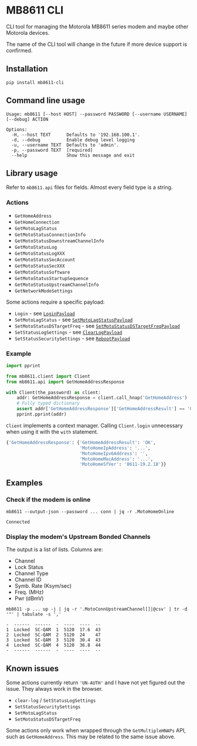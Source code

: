 # MB8611 CLI

CLI tool for managing the Motorola MB8611 series modem and maybe other Motorola devices.

The name of the CLI tool will change in the future if more device support is confirmed.

## Installation

```shell
pip install mb8611-cli
```

## Command line usage

```plain
Usage: mb8611 [--host HOST] --password PASSWORD [--username USERNAME] [--debug] ACTION

Options:
  -H, --host TEXT      Defaults to '192.168.100.1'.
  -d, --debug          Enable debug level logging
  -u, --username TEXT  Defaults to 'admin'.
  -p, --password TEXT  [required]
  --help               Show this message and exit
```

## Library usage

Refer to `mb8611.api` files for fields. Almost every field type is a string.

### Actions

- `GetHomeAddress`
- `GetHomeConnection`
- `GetMotoLagStatus`
- `GetMotoStatusConnectionInfo`
- `GetMotoStatusDownstreamChannelInfo`
- `GetMotoStatusLog`
- `GetMotoStatusLogXXX`
- `GetMotoStatusSecAccount`
- `GetMotoStatusSecXXX`
- `GetMotoStatusSoftware`
- `GetMotoStatusStartupSequence`
- `GetMotoStatusUpstreamChannelInfo`
- `GetNetworkModeSettings`

Some actions require a specific payload:

- `Login` - see [`LoginPayload`](mb8611/api/login.py)
- `SetMotoLagStatus` - see [`SetMotoLagStatusPayload`](mb8611/api/settings.py)
- `SetMotoStatusDSTargetFreq` - see [`SetMotoStatusDSTargetFreqPayload`](mb8611/api/settings.py)
- `SetStatusLogSettings` - see [`ClearLogPayload`](mb8611/api/settings.py)
- `SetStatusSecuritySettings` - see [`RebootPayload`](mb8611/api/settings.py)

### Example

```python
import pprint

from mb8611.client import Client
from mb8611.api import GetHomeAddressResponse

with Client(the_password) as client:
    addr: GetHomeAddressResponse = client.call_hnap('GetHomeAddress')
    # Fully typed dictionary
    assert addr['GetHomeAddressResponse']['GetHomeAddressResult'] == 'OK'
    pprint.pprint(addr)
```

`Client` implements a context manager. Calling `Client.login` unnecessary when using
it with the `with` statement.

```python
{'GetHomeAddressResponse': {'GetHomeAddressResult': 'OK',
                            'MotoHomeIpAddress': '...',
                            'MotoHomeIpv6Address': '',
                            'MotoHomeMacAddress': '...',
                            'MotoHomeSfVer': '8611-19.2.18'}}
```

## Examples

### Check if the modem is online

```shell
mb8611 --output-json --password ... conn | jq -r .MotoHomeOnline
```

```plain
Connected
```

### Display the modem's Upstream Bonded Channels

The output is a list of lists. Columns are:

- Channel
- Lock Status
- Channel Type
- Channel ID
- Symb. Rate (Ksym/sec)
- Freq. (MHz)
- Pwr (dBmV)

```shell
mb8611 -p ... up -j | jq -r '.MotoConnUpstreamChannel[]|@csv' | tr -d '"' | tabulate -s ','
```

```plain
-  ------  ------  -  ----  ----  --
1  Locked  SC-QAM  1  5120  17.6  43
2  Locked  SC-QAM  2  5120  24    47
3  Locked  SC-QAM  3  5120  30.4  43
4  Locked  SC-QAM  4  5120  36.8  44
-  ------  ------  -  ----  ----  --
```

## Known issues

Some actions currently return `'UN-AUTH'` and I have not yet figured out the issue. They always
work in the browser.

- `clear-log` / `SetStatusLogSettings`
- `SetStatusSecuritySettings`
- `SetMotoLagStatus`
- `SetMotoStatusDSTargetFreq`

Some actions only work when wrapped through the `GetMultipleHNAPs` API, such as `GetHomeAddress`.
This may be related to the same issue above.
